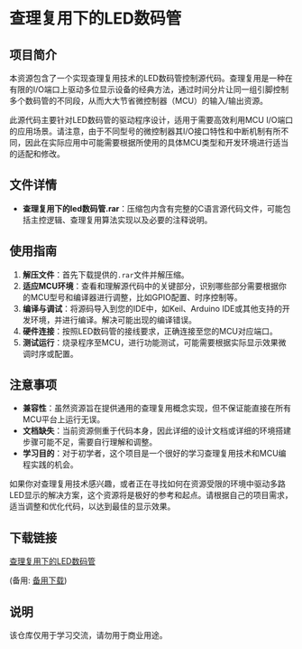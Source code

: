 # 查理复用下的LED数码管

## 项目简介

本资源包含了一个实现查理复用技术的LED数码管控制源代码。查理复用是一种在有限的I/O端口上驱动多位显示设备的经典方法，通过时间分片让同一组引脚控制多个数码管的不同段，从而大大节省微控制器（MCU）的输入/输出资源。

此源代码主要针对LED数码管的驱动程序设计，适用于需要高效利用MCU I/O端口的应用场景。请注意，由于不同型号的微控制器其I/O接口特性和中断机制有所不同，因此在实际应用中可能需要根据所使用的具体MCU类型和开发环境进行适当的适配和修改。

## 文件详情

- **查理复用下的led数码管.rar**：压缩包内含有完整的C语言源代码文件，可能包括主控逻辑、查理复用算法实现以及必要的注释说明。

## 使用指南

1. **解压文件**：首先下载提供的`.rar`文件并解压缩。
2. **适应MCU环境**：查看和理解源代码中的关键部分，识别哪些部分需要根据你的MCU型号和编译器进行调整，比如GPIO配置、时序控制等。
3. **编译与调试**：将源码导入到您的IDE中，如Keil、Arduino IDE或其他支持的开发环境，并进行编译。解决可能出现的编译错误。
4. **硬件连接**：按照LED数码管的接线要求，正确连接至您的MCU对应端口。
5. **测试运行**：烧录程序至MCU，进行功能测试，可能需要根据实际显示效果微调时序或配置。

## 注意事项

- **兼容性**：虽然资源旨在提供通用的查理复用概念实现，但不保证能直接在所有MCU平台上运行无误。
- **文档缺失**：当前资源侧重于代码本身，因此详细的设计文档或详细的环境搭建步骤可能不足，需要自行理解和调整。
- **学习目的**：对于初学者，这个项目是一个很好的学习查理复用技术和MCU编程实践的机会。

如果你对查理复用技术感兴趣，或者正在寻找如何在资源受限的环境中驱动多路LED显示的解决方案，这个资源将是极好的参考和起点。请根据自己的项目需求，适当调整和优化代码，以达到最佳的显示效果。

## 下载链接
[查理复用下的LED数码管](https://pan.quark.cn/s/c6918cf418da) 

(备用: [备用下载](https://pan.baidu.com/s/1jWB6FEcazjkPrqvs-00Ajw?pwd=1234))

## 说明

该仓库仅用于学习交流，请勿用于商业用途。
